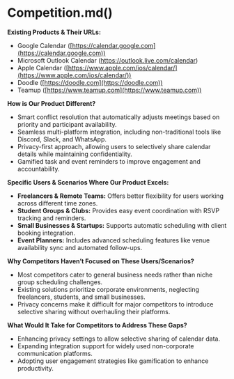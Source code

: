 # **Competition.md()**

**Existing Products & Their URLs:**

* Google Calendar ([https://calendar.google.com](https://calendar.google.com))  
* Microsoft Outlook Calendar (https://outlook.live.com/calendar)  
* Apple Calendar ([https://www.apple.com/ios/calendar/](https://www.apple.com/ios/calendar/))  
* Doodle ([https://doodle.com](https://doodle.com))  
* Teamup ([https://www.teamup.com](https://www.teamup.com))

**How is Our Product Different?**

* Smart conflict resolution that automatically adjusts meetings based on priority and participant availability.  
* Seamless multi-platform integration, including non-traditional tools like Discord, Slack, and WhatsApp.  
* Privacy-first approach, allowing users to selectively share calendar details while maintaining confidentiality.  
* Gamified task and event reminders to improve engagement and accountability.

**Specific Users & Scenarios Where Our Product Excels:**

* **Freelancers & Remote Teams:** Offers better flexibility for users working across different time zones.  
* **Student Groups & Clubs:** Provides easy event coordination with RSVP tracking and reminders.  
* **Small Businesses & Startups:** Supports automatic scheduling with client booking integration.  
* **Event Planners:** Includes advanced scheduling features like venue availability sync and automated follow-ups.

**Why Competitors Haven’t Focused on These Users/Scenarios?**

* Most competitors cater to general business needs rather than niche group scheduling challenges.  
* Existing solutions prioritize corporate environments, neglecting freelancers, students, and small businesses.  
* Privacy concerns make it difficult for major competitors to introduce selective sharing without overhauling their platforms.

**What Would It Take for Competitors to Address These Gaps?**

* Enhancing privacy settings to allow selective sharing of calendar data.  
* Expanding integration support for widely used non-corporate communication platforms.  
* Adopting user engagement strategies like gamification to enhance productivity.


